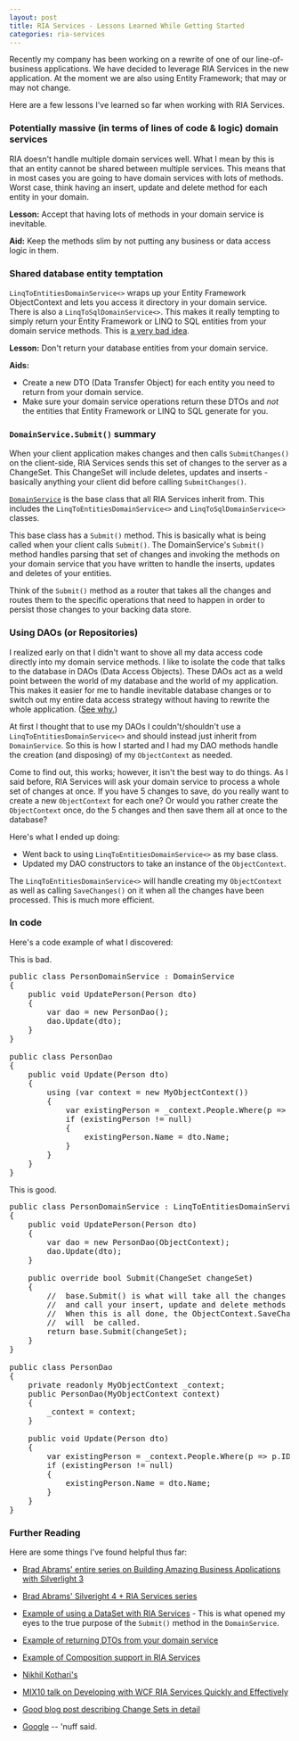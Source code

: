 ```yaml
---
layout: post
title: RIA Services - Lessons Learned While Getting Started
categories: ria-services
---
```

Recently my company has been working on a rewrite of one of our line-of-business applications. We have decided to leverage RIA Services in the new application. At the moment we are also using Entity Framework; that may or may not change.

Here are a few lessons I've learned so far when working with RIA Services.

### Potentially massive (in terms of lines of code & logic) domain services

RIA doesn't handle multiple domain services well. What I mean by this is that an entity cannot be shared between multiple services. This means that in most cases you are going to have domain services with lots of methods. Worst case, think having an insert, update and delete method for each entity in your domain.

**Lesson:** Accept that having lots of methods in your domain service is inevitable.

**Aid:** Keep the methods slim by not putting any business or data access logic in them.

### Shared database entity temptation

`LinqToEntitiesDomainService<>` wraps up your Entity Framework ObjectContext and lets you access it directory in your domain service. There is also a `LinqToSqlDomainService<>`. This makes it really tempting to simply return your Entity Framework or LINQ to SQL entities from your domain service methods. This is [a very bad idea](http://davybrion.com/blog/2010/05/why-you-shouldnt-expose-your-entities-through-your-services/).

**Lesson:** Don't return your database entities from your domain service.

**Aids:**

* Create a new DTO (Data Transfer Object) for each entity you need to return from your domain service.
* Make sure your domain service operations return these DTOs and _not_ the entities that Entity Framework or LINQ to SQL generate for you.

### `DomainService.Submit()` summary

When your client application makes changes and then calls `SubmitChanges()` on the client-side, RIA Services sends this set of changes to the server as a ChangeSet. This ChangeSet will include deletes, updates and inserts - basically anything your client did before calling `SubmitChanges()`.

[`DomainService`][1] is the base class that all RIA Services inherit from. This includes the `LinqToEntitiesDomainService<>` and `LinqToSqlDomainService<>` classes.

This base class has a `Submit()` method. This is basically what is being called when your client calls `Submit()`. The DomainService's `Submit()` method handles parsing that set of changes and invoking the methods on your domain service that you have written to handle the inserts, updates and deletes of your entities.

Think of the `Submit()` method as a router that takes all the changes and routes them to the specific operations that need to happen in order to persist those changes to your backing data store.

### Using DAOs (or Repositories)

I realized early on that I didn't want to shove all my data access code directly into my domain service methods. I like to isolate the code that talks to the database in DAOs (Data Access Objects). These DAOs act as a weld point between the world of my database and the world of my application. This makes it easier for me to handle inevitable database changes or to switch out my entire data access strategy without having to rewrite the whole application. ([See why.](http://davybrion.com/blog/2010/05/why-you-shouldnt-expose-your-entities-through-your-services/))

At first I thought that to use my DAOs I couldn't/shouldn't use a `LinqToEntitiesDomainService<>` and should instead just inherit from `DomainService`. So this is how I started and I had my DAO methods handle the creation (and disposing) of my `ObjectContext` as needed.

Come to find out, this works; however, it isn't the best way to do things. As I said before, RIA Services will ask your domain service to process a whole set of changes at once. If you have 5 changes to save, do you really want to create a new `ObjectContext` for each one? Or would you rather create the `ObjectContext` once, do the 5 changes and then save them all at once to the database?

Here's what I ended up doing:

* Went back to using `LinqToEntitiesDomainService<>` as my base class.
* Updated my DAO constructors to take an instance of the `ObjectContext`.

The `LinqToEntitiesDomainService<>` will handle creating my `ObjectContext` as well as calling `SaveChanges()` on it when all the changes have been processed. This is much more efficient.

### In code

Here's a code example of what I discovered:

This is bad.

<pre data-language="generic">
public class PersonDomainService : DomainService
{
    public void UpdatePerson(Person dto)
    {
        var dao = new PersonDao();
        dao.Update(dto);
    }
}

public class PersonDao
{
    public void Update(Person dto)
    {
        using (var context = new MyObjectContext())
        {
            var existingPerson = _context.People.Where(p =&gt; p.ID == dto.ID).SingleOrDefault();
            if (existingPerson != null)
            {
                existingPerson.Name = dto.Name;
            }
        }
    }
}
</pre>

This is good.

<pre data-language="generic">
public class PersonDomainService : LinqToEntitiesDomainService&lt;MyObjectContext&gt;
{
    public void UpdatePerson(Person dto)
    {
        var dao = new PersonDao(ObjectContext);
        dao.Update(dto);
    }

    public override bool Submit(ChangeSet changeSet)
    {
        //  base.Submit() is what will take all the changes in the ChangeSet
        //  and call your insert, update and delete methods for each one.
        //  When this is all done, the ObjectContext.SaveChanges() method
        //  will  be called.
        return base.Submit(changeSet);
    }
}

public class PersonDao
{
    private readonly MyObjectContext _context;
    public PersonDao(MyObjectContext context)
    {
        _context = context;
    }

    public void Update(Person dto)
    {
        var existingPerson = _context.People.Where(p =&gt; p.ID == dto.ID).SingleOrDefault();
        if (existingPerson != null)
        {
            existingPerson.Name = dto.Name;
        }
    }
}
</pre>

### Further Reading

Here are some things I've found helpful thus far:

* [Brad Abrams' entire series on Building Amazing Business Applications with Silverlight 3](http://blogs.msdn.com/brada/archive/2009/03/17/mix09-building-amazing-business-applications-with-silverlight-3.aspx)
* [Brad Abrams' Silveright 4 + RIA Services series](http://blogs.msdn.com/brada/archive/2010/03/15/silverlight-4-ria-services-ready-for-business-index.aspx)
* [Example of using a DataSet with RIA Services](http://bradabrams.sys-con.com/node/1049931/mobile) - This is what opened my eyes to the true purpose of the `Submit()` method in the `DomainService`.
* [Example of returning DTOs from your domain service](http://blogs.msdn.com/deepm/archive/2009/11/20/wcf-ria-services-presentation-model-explained.aspx)
* [Example of Composition support in RIA Services](http://blogs.msdn.com/digital_ruminations/archive/2009/11/18/composition-support-in-ria-services.aspx)
* [Nikhil Kothari's](http://www.nikhilk.net)
* [MIX10 talk on Developing with WCF RIA Services Quickly and Effectively](http://live.visitmix.com/MIX10/Sessions/CL09)
* [Good blog post describing Change Sets in detail](http://kevindockx.blogspot.com/2009/07/working-with-ria-services-2-change-sets.html)
* [Google](http://www.google.com) --  'nuff said.

    [1]: http://msdn.microsoft.com/en-us/library/ee707373(VS.91).aspx
